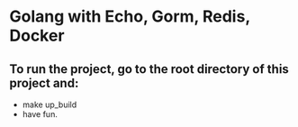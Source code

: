 # Golang with Echo, Gorm, Redis, Docker

## To run the project, go to the root directory of this project and:

- make up_build
- have fun.

